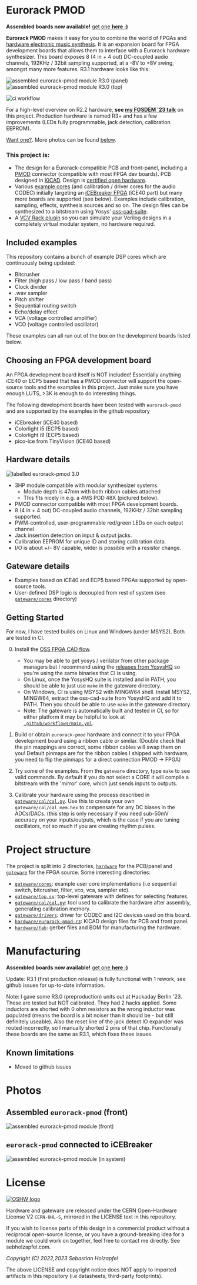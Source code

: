 # Eurorack PMOD

**Assembled boards now available!** [get one **here :)**](https://lectronz.com/stores/apfelaudio)

**Eurorack PMOD** makes it easy for you to combine the world of FPGAs and [hardware electronic music synthesis](https://en.wikipedia.org/wiki/Eurorack). It is an expansion board for FPGA development boards that allows them to interface with a Eurorack hardware synthesizer. This board exposes 8 (4 in + 4 out) DC-coupled audio channels, 192KHz / 32bit sampling supported, at a -8V to +8V swing, amongst many more features. R3.1 hardware looks like this:

![assembled eurorack-pmod module R3.0 (panel)](docs/img/panel.jpg)
![assembled eurorack-pmod module R3.0 (top)](docs/img/pmod_top.jpg)


![ci workflow](https://github.com/schnommus/eurorack-pmod/actions/workflows/main.yml/badge.svg)


For a high-level overview on R2.2 hardware, **see [my FOSDEM '23 talk](https://youtu.be/Wbd-OfCWvKU)** on this project. Production hardware is named R3+ and has a few improvements (LEDs fully programmable, jack detection, calibration EEPROM).

[Want one?](#manufacturing). More photos can be found [below](#photos). 

### This project is:
- The design for a Eurorack-compatible PCB and front-panel, including a [PMOD](https://en.wikipedia.org/wiki/Pmod_Interface) connector (compatible with most FPGA dev boards). PCB designed in [KiCAD](https://www.kicad.org/). Design is [certified open hardware](https://certification.oshwa.org/de000135.html).
- Various [example cores](gateware/cores) (and calibration / driver cores for the audio CODEC) initially targeting an [iCEBreaker FPGA](https://1bitsquared.com/products/icebreaker) (iCE40 part) but many more boards are supported (see below). Examples include calibration, sampling, effects, synthesis sources and so on. The design files can be synthesized to a bitstream using Yosys' [oss-cad-suite](https://github.com/YosysHQ/oss-cad-suite-build).
- A [VCV Rack plugin](https://github.com/schnommus/verilog-vcvrack) so you can simulate your Verilog designs in a completely virtual modular system, no hardware required.

## Included examples
This repository contains a bunch of example DSP cores which are continuously being updated:
- Bitcrusher
- Filter (high pass / low pass / band pass)
- Clock divider
- .wav sampler
- Pitch shifter
- Sequential routing switch
- Echo/delay effect
- VCA (voltage controlled amplifier)
- VCO (voltage controlled oscillator)

These examples can all run out of the box on the development boards listed below.

## Choosing an FPGA development board
An FPGA development board itself is NOT included! Essentially anything iCE40 or ECP5 based that has a PMOD connector will support the open-source tools and the examples in this project. Just make sure you have enough LUTS, >3K is enough to do interesting things.

The following development boards have been tested with `eurorack-pmod` and are supported by the examples in the github repository
- iCEbreaker (iCE40 based)
- Colorlight i5 (ECP5 based)
- Colorlight i9 (ECP5 based)
- pico-ice from TinyVision (iCE40 based)

## Hardware details

![labelled eurorack-pmod 3.0](docs/img/labelled.jpg)

- 3HP module compatible with modular synthesizer systems.
    - Module depth is 47mm with both ribbon cables attached
    - This fits nicely in e.g. a 4MS POD 48X (pictured below).
- PMOD connector compatible with most FPGA development boards.
- 8 (4 in + 4 out) DC-coupled audio channels, 192KHz / 32bit sampling supported.
- PWM-controlled, user-programmable red/green LEDs on each output channel.
- Jack insertion detection on input & output jacks.
- Calibration EEPROM for unique ID and storing calibration data.
- I/O is about +/- 8V capable, wider is possible with a resistor change.

## Gateware details
- Examples based on iCE40 and ECP5 based FPGAs supported by open-source tools.
- User-defined DSP logic is decoupled from rest of system (see [`gateware/cores`](gateware/cores) directory)

## Getting Started

For now, I have tested builds on Linux and Windows (under MSYS2). Both are tested in CI.

0. Install the [OSS FPGA CAD flow](https://github.com/yosyshq/oss-cad-suite-build).
    - You may be able to get yosys / verilator from other package managers but I recommend using the [releases from YosysHQ](https://github.com/yosyshq/oss-cad-suite-build) so you're using the same binaries that CI is using.
    - On Linux, once the YosysHQ suite is installed and in PATH, you should be able to just use `make` in the gateware directory.
    - On Windows, CI is using MSYS2 with MINGW64 shell. Install MSYS2, MINGW64, extract the oss-cad-suite from YosysHQ and add it to PATH. Then you should be able to use `make` in the gateware directory.
    - Note: The gateware is automatically built and tested in CI, so for either platform it may be helpful to look at [`.github/workflows/main.yml`](.github/workflows/main.yml).

1. Build or obtain `eurorack-pmod` hardware and connect it to your FPGA development board using a ribbon cable or similar. (Double check that the pin mappings are correct, some ribbon cables will swap them on you! Default pinmaps are for the ribbon cables I shipped with hardware, you need to flip the pinmaps for a direct connection PMOD -> FPGA)
2. Try some of the examples. From the `gateware` directory, type `make` to see valid commands. By default if you do not select a CORE it will compile a bitstream with the 'mirror' core, which just sends inputs to outputs.
2. Calibrate your hardware using the process described in [`gateware/cal/cal.py`](gateware/cal/cal.py). Use this to create your own `gateware/cal/cal_mem.hex` to compensate for any DC biases in the ADCs/DACs. (this step is only necessary if you need sub-50mV accuracy on your inputs/outputs, which is the case if you are tuning oscillators, not so much if you are creating rhythm pulses.

# Project structure
The project is split into 2 directories, [`hardware`](hardware) for the PCB/panel and [`gateware`](gateware) for the FPGA source. Some interesting directories:
- [`gateware/cores`](gateware/cores): example user core implementations (i.e sequential switch, bitcrusher, filter, vco, vca, sampler etc).
- [`gateware/top.sv`](gateware/top.sv): top-level gateware with defines for selecting features.
- [`gateware/cal/cal.py`](gateware/cal/cal.py): tool used to calibrate the hardware after assembly, generating calibration memory.
- [`gateware/drivers`](gateware/drivers): driver for CODEC and I2C devices used on this board.
- [`hardware/eurorack-pmod-r3`](hardware/eurorack-pmod-r3): KiCAD design files for PCB and front panel.
- [`hardware/fab`](hardware/fab): gerber files and BOM for manufacturing the hardware.

# Manufacturing

**Assembled boards now available!** [get one **here :)**](https://lectronz.com/stores/apfelaudio)

Update: R3.1 (first production release) is fully functional with 1 rework, see github issues for up-to-date information.

Note: I gave some R3.0 (preproduction) units out at Hackaday Berlin '23. These are tested but NOT calibrated. They had 2 hacks applied. Some inductors are shorted with 0 ohm resistors as the wrong inductor was populated (means the board is a bit noiser than it should be - but still definitely useable). Also the reset line of the jack detect IO expander was routed incorrectly, so I manually shorted 2 pins of that chip. Functionally these boards are the same as R3.1, which fixes these issues.


## Known limitations
- Moved to github issues

# Photos

## Assembled `eurorack-pmod` (front)
![assembled eurorack-pmod module (front)](docs/img/leds_front.jpg)

## `eurorack-pmod` connected to iCEBreaker
![assembled eurorack-pmod module (in system)](docs/img/pmod_insystem.jpg)

# License

[![OSHW logo](docs/img/oshw.svg)](https://certification.oshwa.org/de000135.html)

Hardware and gateware are released under the CERN Open-Hardware License V2 `CERN-OHL-S`, mirrored in the LICENSE text in this repository.

If you wish to license parts of this design in a commercial product without a reciprocal open-source license, or you have a ground-breaking idea for a module we could work on together, feel free to contact me directly. See sebholzapfel.com.

*Copyright (C) 2022,2023 Sebastian Holzapfel*

The above LICENSE and copyright notice does NOT apply to imported artifacts in this repository (i.e datasheets, third-party footprints).
